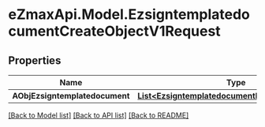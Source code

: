 
# eZmaxApi.Model.EzsigntemplatedocumentCreateObjectV1Request

## Properties

Name | Type | Description | Notes
------------ | ------------- | ------------- | -------------
**AObjEzsigntemplatedocument** | [**List&lt;EzsigntemplatedocumentRequestCompound&gt;**](EzsigntemplatedocumentRequestCompound.md) |  | 

[[Back to Model list]](../README.md#documentation-for-models)
[[Back to API list]](../README.md#documentation-for-api-endpoints)
[[Back to README]](../README.md)

